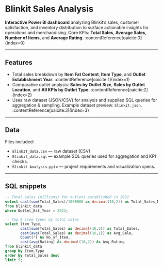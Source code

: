 # Blinkit Sales Analysis

**Interactive Power BI dashboard** analyzing Blinkit’s sales, customer satisfaction, and inventory distribution to surface actionable insights for operations and merchandising. Core KPIs: **Total Sales**, **Average Sales**, **Number of Items**, and **Average Rating**. :contentReference[oaicite:0]{index=0}

---

## Features
- Total sales breakdown by **Item Fat Content**, **Item Type**, and **Outlet Establishment Year**. :contentReference[oaicite:1]{index=1}  
- Comparative outlet analysis: **Sales by Outlet Size**, **Sales by Outlet Location**, and **All KPIs by Outlet Type**. :contentReference[oaicite:2]{index=2}  
- Uses raw dataset (JSON/CSV) for analysis and supplied SQL queries for aggregation & sampling. Example dataset preview: `blinkit.json`. :contentReference[oaicite:3]{index=3}

---

## Data
Files included:
- `BlinkIT_data.csv` — raw dataset (CSV)  
- `Blinkit_data.sql` — example SQL queries used for aggregation and KPI checks. 
- `Blinkit Analysis.pptx` — project requirements and visualization specs. 

---

## SQL snippets 
```sql
-- Total sales (millions) for outlets established in 2022
select cast(sum(Total_Sales)/1000000 as decimal(10,2)) as Total_Sales_Millions
from blinkit_data
where Outlet_Est_Year = 2022;

-- Top 5 item types by total sales
select Item_Type,
       cast(sum(Total_Sales) as decimal(10,2)) as Total_Sales,
       cast(avg(Total_Sales) as decimal(10,1)) as Avg_Sale,
       Count(*) As No_of_Item,
       cast(avg(Rating) As decimal(10,2)) As Avg_Rating
from blinkit_data
group by Item_Type
order by Total_Sales desc
limit 5;
